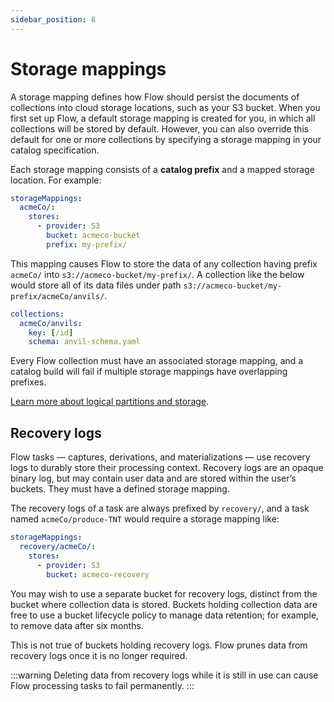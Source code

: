 ```yaml
---
sidebar_position: 8
---
```

# Storage mappings

A storage mapping defines how Flow should persist the documents of collections into cloud storage locations,
such as your S3 bucket. When you first set up Flow, a default storage mapping is created for you,
in which all collections will be stored by default.
However, you can also override this default for one or more collections
by specifying a storage mapping in your catalog specification.

Each storage mapping consists of a **catalog prefix** and a mapped storage location. For example:

```yaml
storageMappings:
  acmeCo/:
    stores:
      - provider: S3
        bucket: acmeco-bucket
        prefix: my-prefix/
```

This mapping causes Flow to store the data of any collection having prefix `acmeCo/` into `s3://acmeco-bucket/my-prefix/`.
A collection like the below would store all of its data files under path `s3://acmeco-bucket/my-prefix/acmeCo/anvils/`.

```yaml
collections:
  acmeCo/anvils:
    key: [/id]
    schema: anvil-schema.yaml
```

Every Flow collection must have an associated storage mapping,
and a catalog build will fail if multiple storage mappings have overlapping prefixes.

[Learn more about logical partitions and storage](./advanced/projections.md#logical-partitions).

## Recovery logs

Flow tasks — captures, derivations, and materializations — use recovery logs to durably store their processing context.
Recovery logs are an opaque binary log, but may contain user data and are stored within the user’s buckets.
They must have a defined storage mapping.

The recovery logs of a task are always prefixed by `recovery/`,
and a task named `acmeCo/produce-TNT` would require a storage mapping like:

```yaml
storageMappings:
  recovery/acmeCo/:
    stores:
      - provider: S3
        bucket: acmeco-recovery
```

You may wish to use a separate bucket for recovery logs, distinct from the bucket where collection data is stored.
Buckets holding collection data are free to use a bucket lifecycle policy to manage data retention;
for example, to remove data after six months.

This is not true of buckets holding recovery logs. Flow prunes data from recovery logs once it is no longer required.

:::warning
Deleting data from recovery logs while it is still in use can
cause Flow processing tasks to fail permanently.
:::